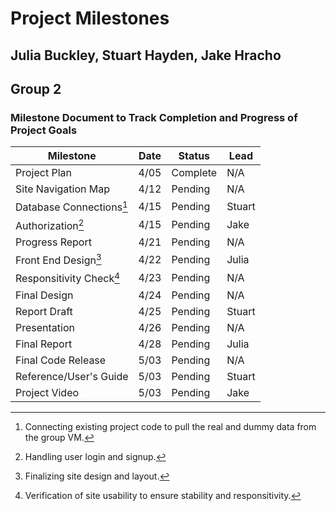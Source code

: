 # Project Milestones
## Julia Buckley, Stuart Hayden, Jake Hracho
## Group 2
### Milestone Document to Track Completion and Progress of Project Goals

| Milestone | Date | Status | Lead |
| --------- | ---- | ------ | ---- |
| Project Plan  | 4/05 | Complete | N/A |
| Site Navigation Map | 4/12 | Pending | N/A |
| Database Connections[^1] | 4/15 | Pending | Stuart |
| Authorization[^2] | 4/15 | Pending | Jake |
| Progress Report | 4/21 | Pending | N/A |
| Front End Design[^3] | 4/22 | Pending | Julia |
| Responsitivity Check[^4] | 4/23 | Pending | N/A |
| Final Design | 4/24 | Pending | N/A |
| Report Draft | 4/25 | Pending | Stuart |
| Presentation | 4/26 | Pending | N/A |
| Final Report | 4/28 | Pending | Julia |
| Final Code Release | 5/03 | Pending | N/A |
| Reference/User's Guide | 5/03 | Pending | Stuart |
| Project Video | 5/03 | Pending | Jake |


[^1]: Connecting existing project code to pull the real and dummy data from the group VM.
[^2]: Handling user login and signup.
[^3]: Finalizing site design and layout.
[^4]: Verification of site usability to ensure stability and responsitivity.
